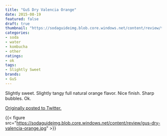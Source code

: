 ```yaml
---
title: "GuS Dry Valencia Orange"
date: 2015-08-19
featured: false
draft: true
thumbnail: "https://sodaguideimg.blob.core.windows.net/content/review/thumbs/gus-dry-valencia-orange.jpg"
categories:
- soda
- water
- kombucha
- other
ratings:
- ok
tags:
- Slightly Sweet
brands:
- GuS
---
```


Slightly sweet. Slightly tangy full natural orange flavor. Nice finish. Sharp bubbles. Ok.

[Originally posted to Twitter.](https://twitter.com/Cavorter/status/634082339887288320)

{{< figure src="https://sodaguideimg.blob.core.windows.net/content/review/gus-dry-valencia-orange.jpg" >}}

